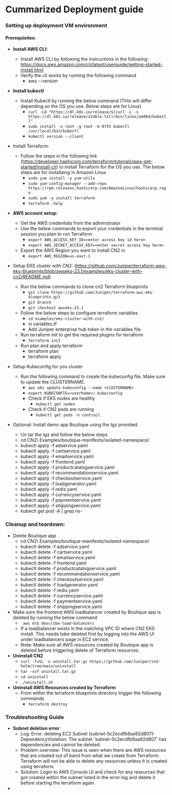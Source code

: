 # Cummarized Deployment guide
### Setting up deployment VM environment 

#### Prerequisites:
 
* **Install AWS CLI:** 
  * Install AWS CLI by following the instructions in the following: https://docs.aws.amazon.com/cli/latest/userguide/getting-started-install.html
  * Verify the cli works by running the following command
    * aws --version
* **Install kubectl**
  * Install Kubectl by running the below command (THis will differ depending on the OS you use. Below steps are for Linux)
    * ``curl -LO "https://dl.k8s.io/release/$(curl -L -s https://dl.k8s.io/release/stable.txt)/bin/linux/amd64/kubectl"``  
    * ``sudo install -o root -g root -m 0755 kubectl /usr/local/bin/kubectl``
    * ``kubectl version --client``
 
 
* Install Terraform:
  * Follow the steps in the following link (https://developer.hashicorp.com/terraform/tutorials/aws-get-started/install-cli) to install Terraform for the OS you use. The below steps are for installaing in Amazon Linux 
    * ``sudo yum install -y yum-utils``
    * ``sudo yum-config-manager --add-repo https://rpm.releases.hashicorp.com/AmazonLinux/hashicorp.repo``
    * ``sudo yum -y install terraform``
    * ``terraform -help``
 
* **AWS account setup:**
  * Get the AWS credentials from the administrator 
  * Use the below commands to export your credentials in the terminal session you plan to run Terraform
    * ``export AWS_ACCESS_KEY_ID=<enter access key id here>``
    * ``export AWS_SECRET_ACCESS_KEY=<enter secret access key here>``
  * Export the AWS Region you want to install CN2 in
    * ``export AWS_REGION=us-east-1`` 
 
* Setup EKS cluster with CN2: (https://github.com/Juniper/terraform-aws-eks-blueprints/blob/awseks-23.1/examples/eks-cluster-with-cn2/README.md)
  * Run the below commands to clone cn2 Terraform blueprints  
    * ``git clone https://github.com/Juniper/terraform-aws-eks-blueprints.git``
    * ``git branch``
    * ``git checkout awseks-23.1``
  * Follow the below steps to configure terraform variables
    * ``cd examples/eks-cluster-with-cn2/``
    * vi variables.tf
    * Add Juniper enterprise hub token in the variables file
  * Run terraform init to get the required plugins for terraform
    * ``terraform init``
  * Run plan and apply terraform
    * terraform plan
    * terraform apply

* Setup Kubeconfig for you cluster
  * Run the following command to create the kubeconfig file. Make sure to update the CLUSTERNAME.
    * ``aws eks update-kubeconfig --name <CLUSTERNAME>``
    * ``export KUBECONFIG=<userhome>/.kube/config``  
    * Check if EKS nodes are healthy
      * ``kubectl get nodes``
    * Check if CN2 pods are running
      * ``kubectl get pods -n contrail``    
  
* Optional: Install demo app Boutique using the tgz provided. 
  * Un tar the tgz and follow the below steps
  * cd CN2\ Examples/boutique-manifests/isolated-namespace/
  * kubectl apply -f adservice.yaml
  * kubectl apply -f cartservice.yaml
  * kubectl apply -f emailservice.yaml
  * kubectl apply -f frontend.yaml
  * kubectl apply -f productcatalogservice.yaml
  * kubectl apply -f recommendationservice.yaml
  * kubectl apply -f checkoutservice.yaml
  * kubectl apply -f loadgenerator.yaml
  * kubectl apply -f redis.yaml
  * kubectl apply -f currencyservice.yaml
  * kubectl apply -f paymentservice.yaml
  * kubectl apply -f shippingservice.yaml
  * kubectl get pod -A | grep ns-
 
### Cleanup and teardown:
 
* Delete Boutique app
  * cd CN2\ Examples/boutique-manifests/isolated-namespace/
  * kubectl delete -f adservice.yaml
  * kubectl delete -f cartservice.yaml
  * kubectl delete -f emailservice.yaml
  * kubectl delete -f frontend.yaml
  * kubectl delete -f productcatalogservice.yaml
  * kubectl delete -f recommendationservice.yaml
  * kubectl delete -f checkoutservice.yaml
  * kubectl delete -f loadgenerator.yaml
  * kubectl delete -f redis.yaml
  * kubectl delete -f currencyservice.yaml
  * kubectl delete -f paymentservice.yaml
  * kubectl delete -f shippingservice.yaml
* Make sure the frontend AWS loadbalancer created by Boutique app is deleted by running the below command
  * `` aws elb describe-load-balancers``  
  * If a loadbalancer exists in the matching VPC ID where CN2 EKS install. This needs tobe deleted first by logging into the AWS UI under loadbalancers page in EC2 service.
  * Note: Make sure all AWS resources created by Boutique app is deleted before triggering delete of Terraform resources.
* **Uninstall CN2** 
  * ``curl -fsSL -o unintall.tar.gz https://github.com/Juniper/cn2-helm/tree/main/uninstall``
  * ``tar -xvf unintall.tar.gz``
  * ``cd uninstall ``
  * ``./uninstall.sh``
* **Uninstall AWS Resources created by Terraform**
  * From within the terraform blueprints directory trigger the following commands
    * ``terraform destroy``   
 
### Troubleshooting Guide
* **Subnet deletion error**
  * Log: Error: deleting EC2 Subnet (subnet-0c2ecdfb9aa92d807): DependencyViolation: The subnet 'subnet-0c2ecdfb9aa92d807' has dependencies and cannot be deleted.
  * Problem overview: This issue is seen when there are AWS resources that are created out of band from what we create from Terraform. Terraform will not be able to delete any resources unless it is created using terraform.
  * Solution: Login to AWS Console UI and check for any resources that got created within the subnet listed in the error log and delete it before starting the terraform again.
* 